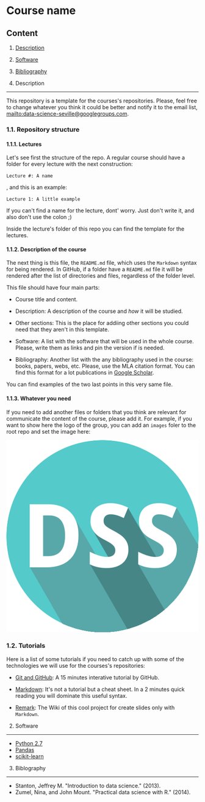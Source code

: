 Course name
===========

Content
-------

1. [Description](#1-description)
2. [Software](#2-sofware)
3. [Bibliography](#3-bibliography)

1. Description
--------------

This repository is a template for the courses's repositories. Please, feel free to change whatever you think it could be better and notify it to the email list, <mailto:data-science-seville@googlegroups.com>.

### 1.1. Repository structure

#### 1.1.1. Lectures

Let's see first the structure of the repo. A regular course should have a folder for every lecture with the next construction:

```
Lecture #: A name
```

, and this is an example:

```
Lecture 1: A little example
```

If you can't find a name for the lecture, dont' worry. Just don't write it, and also don't use the colon ;)

Inside the lecture's folder of this repo you can find the template for the lectures.

#### 1.1.2. Description of the course

The next thing is this file, the `README.md` file, which uses the `Markdown` syntax for being rendered. In GitHub, if a folder have a `README.md` file it will be rendered after the list of directories and files, regardless of the folder level.

This file should have four main parts:

* Course title and content.

* Description: A description of the course and *how* it will be studied.

* Other sections: This is the place for addiing other sections you could need that they aren't in this template.

* Software: A list with the software that will be used in the whole course. Please, write them as links and pin the version if is needed.

* Bibliography: Another list with the any bibliography used in the course: books, papers, webs, etc. Please, use the MLA citation format. You can find this format for a lot publications in [Google Scholar](http://scholar.google.com/).

You can find examples of the two last points in this very same file.

#### 1.1.3. Whatever you need

If you need to add another files or folders that you think are relevant for communicate the content of the course, please add it. For example, if you want to show here the logo of the group, you can add an `images` foler to the root repo and set the image here:

![Data Science Seville logo](./images/dss_logo.png "Data Science Seville logo")

### 1.2. Tutorials

Here is a list of some tutorials if you need to catch up with some of the technologies we will use for the courses's repositories:

* [Git and GitHub](https://try.github.io/): A 15 minutes interative tutorial by GitHub.

* [Markdown](https://github.com/adam-p/markdown-here/wiki/Markdown-Cheatsheet): It's not a tutorial but a cheat sheet. In a 2 minutes quick reading you will dominate this useful syntax.

* [Remark](https://github.com/gnab/remark/wiki): The Wiki of this cool project for create slides only with `Markdown`.

2. Software
-----------

* [Python 2.7](https://www.python.org/)
* [Pandas](http://pandas.pydata.org/)
* [scikit-learn](http://scikit-learn.org/)

3. Biblography
--------------

* Stanton, Jeffrey M. "Introduction to data science." (2013).
* Zumel, Nina, and John Mount. "Practical data science with R." (2014).
